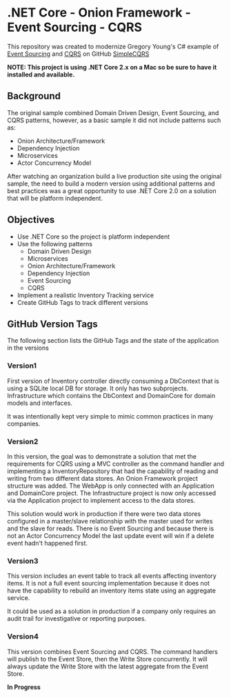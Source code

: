 # .NET Core - Onion Framework - Event Sourcing - CQRS

This repository was created to modernize Gregory Young's C# example of [Event Sourcing](https://martinfowler.com/eaaDev/EventSourcing.html) and [CQRS](https://martinfowler.com/bliki/CQRS.html) on GitHub
[SimpleCQRS](https://github.com/gregoryyoung/m-r/tree/master/SimpleCQRS)

**NOTE: This project is using .NET Core 2.x on a Mac so be sure to have it installed and available.**

## Background

The original sample combined Domain Driven Design, Event Sourcing, and CQRS patterns, however, as a basic sample it did not include patterns such as:

* Onion Architecture/Framework
* Dependency Injection
* Microservices
* Actor Concurrency Model

After watching an organization build a live production site using the original sample, the need to build a modern version using additional patterns and best practices was a great opportunity to use .NET Core 2.0 on a solution that will be platform independent.

## Objectives

* Use .NET Core so the project is platform independent
* Use the following patterns
  * Domain Driven Design
  * Microservices
  * Onion Architecture/Framework
  * Dependency Injection
  * Event Sourcing
  * CQRS
* Implement a realistic Inventory Tracking service
* Create GitHub Tags to track different versions

## GitHub Version Tags

The following section lists the GitHub Tags and the state of the application in the versions

### Version1

First version of Inventory controller directly consuming a DbContext that is using a SQLite local DB for storage.  It only has two subprojects.  Infrastructure which contains the DbContext and DomainCore for domain models and interfaces.

It was intentionally kept very simple to mimic common practices in many companies.

### Version2

In this version, the goal was to demonstrate a solution that met the requirements for CQRS using a MVC controller as the command handler and implementing a InventoryRepository that had the capability of reading and writing from two different data stores. An Onion Framework project structure was added.  The WebApp is only connected with an Application and DomainCore project. The Infrastructure project is now only accessed via the Application project to implement access to the data stores.

This solution would work in production if there were two data stores configured in a master/slave relationship with the master used for writes and the slave for reads.  There is no Event Sourcing and because there is not an Actor Concurrency Model the last update event will win if a delete event hadn't happened first.

### Version3

This version includes an event table to track all events affecting inventory items.  It is not a full event sourcing implementation because it does not have the capability to rebuild an inventory items state using an aggregate service.

It could be used as a solution in production if a company only requires an audit trail for investigative or reporting purposes.

### Version4

This version combines Event Sourcing and CQRS.  The command handlers will publish to the Event Store, then the Write Store concurrently.  It will always update the Write Store with the latest aggregate from the Event Store.

__In Progress__

